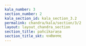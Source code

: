 ```yaml
---
kala_number: 3
section_number: 2
kala_section_id: kala_section_3.2
permalink: chandra/kala/section/3/2
layout: layout_chandra_section
section_title: pañcīkaraṇa
section_title_skt: पञ्चीकरणम्
---
```


